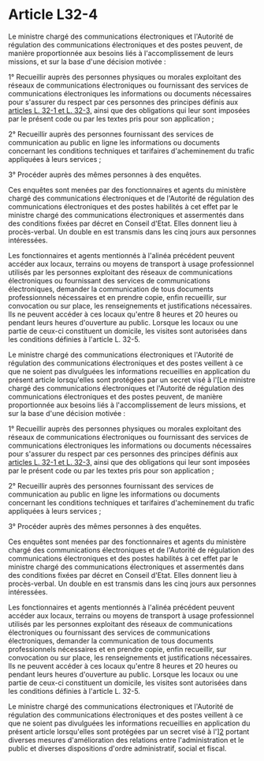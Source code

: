 # Article L32-4

Le ministre chargé des communications électroniques et l'Autorité de régulation des communications électroniques et des postes peuvent, de manière proportionnée aux besoins liés à l'accomplissement de leurs missions, et sur la base d'une décision motivée : 

1° Recueillir auprès des personnes physiques ou morales exploitant des réseaux de communications électroniques ou fournissant des services de communications électroniques les informations ou documents nécessaires pour s'assurer du respect par ces personnes des principes définis aux [articles L. 32-1 et L. 32-3,][1] ainsi que des obligations qui leur sont imposées par le présent code ou par les textes pris pour son application ;

2° Recueillir auprès des personnes fournissant des services de communication au public en ligne les informations ou documents concernant les conditions techniques et tarifaires d'acheminement du trafic appliquées à leurs services ; 

3° Procéder auprès des mêmes personnes à des enquêtes. 

Ces enquêtes sont menées par des fonctionnaires et agents du ministère chargé des communications électroniques et de l'Autorité de régulation des communications électroniques et des postes habilités à cet effet par le ministre chargé des communications électroniques et assermentés dans des conditions fixées par décret en Conseil d'Etat. Elles donnent lieu à procès-verbal. Un double en est transmis dans les cinq jours aux personnes intéressées. 

Les fonctionnaires et agents mentionnés à l'alinéa précédent peuvent accéder aux locaux, terrains ou moyens de transport à usage professionnel utilisés par les personnes exploitant des réseaux de communications électroniques ou fournissant des services de communications électroniques, demander la communication de tous documents professionnels nécessaires et en prendre copie, enfin recueillir, sur convocation ou sur place, les renseignements et justifications nécessaires. Ils ne peuvent accéder à ces locaux qu'entre 8 heures et 20 heures ou pendant leurs heures d'ouverture au public. Lorsque les locaux ou une partie de ceux-ci constituent un domicile, les visites sont autorisées dans les conditions définies à l'article L. 32-5. 

Le ministre chargé des communications électroniques et l'Autorité de régulation des communications électroniques et des postes veillent à ce que ne soient pas divulguées les informations recueillies en application du présent article lorsqu'elles sont protégées par un secret visé à l'[Le ministre chargé des communications électroniques et l'Autorité de régulation des communications électroniques et des postes peuvent, de manière proportionnée aux besoins liés à l'accomplissement de leurs missions, et sur la base d'une décision motivée : 

1° Recueillir auprès des personnes physiques ou morales exploitant des réseaux de communications électroniques ou fournissant des services de communications électroniques les informations ou documents nécessaires pour s'assurer du respect par ces personnes des principes définis aux [articles L. 32-1 et L. 32-3,][1] ainsi que des obligations qui leur sont imposées par le présent code ou par les textes pris pour son application ;

2° Recueillir auprès des personnes fournissant des services de communication au public en ligne les informations ou documents concernant les conditions techniques et tarifaires d'acheminement du trafic appliquées à leurs services ; 

3° Procéder auprès des mêmes personnes à des enquêtes. 

Ces enquêtes sont menées par des fonctionnaires et agents du ministère chargé des communications électroniques et de l'Autorité de régulation des communications électroniques et des postes habilités à cet effet par le ministre chargé des communications électroniques et assermentés dans des conditions fixées par décret en Conseil d'Etat. Elles donnent lieu à procès-verbal. Un double en est transmis dans les cinq jours aux personnes intéressées. 

Les fonctionnaires et agents mentionnés à l'alinéa précédent peuvent accéder aux locaux, terrains ou moyens de transport à usage professionnel utilisés par les personnes exploitant des réseaux de communications électroniques ou fournissant des services de communications électroniques, demander la communication de tous documents professionnels nécessaires et en prendre copie, enfin recueillir, sur convocation ou sur place, les renseignements et justifications nécessaires. Ils ne peuvent accéder à ces locaux qu'entre 8 heures et 20 heures ou pendant leurs heures d'ouverture au public. Lorsque les locaux ou une partie de ceux-ci constituent un domicile, les visites sont autorisées dans les conditions définies à l'article L. 32-5. 

Le ministre chargé des communications électroniques et l'Autorité de régulation des communications électroniques et des postes veillent à ce que ne soient pas divulguées les informations recueillies en application du présent article lorsqu'elles sont protégées par un secret visé à l'][2] portant diverses mesures d'amélioration des relations entre l'administration et le public et diverses dispositions d'ordre administratif, social et fiscal.

 [1]: /affichCodeArticle.do?cidTexte=LEGITEXT000006070987&idArticle=LEGIARTI000006465720&dateTexte=&categorieLien=cid
 [2]: /affichTexteArticle.do?cidTexte=JORFTEXT000000339241&idArticle=LEGIARTI000006528228&dateTexte=&categorieLien=cid